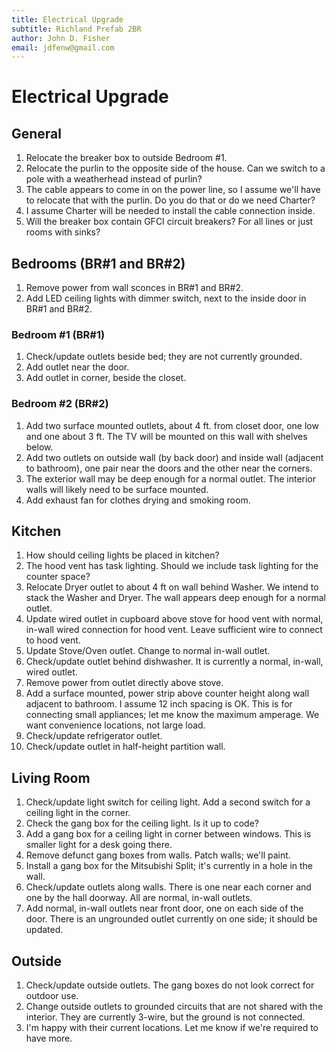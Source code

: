 ```yaml
---
title: Electrical Upgrade
subtitle: Richland Prefab 2BR
author: John D. Fisher
email: jdfenw@gmail.com
---
```


# Electrical Upgrade

## General

1. Relocate the breaker box to outside Bedroom #1.
2. Relocate the purlin to the opposite side of the house. Can we switch to
   a pole with a weatherhead instead of purlin?
3. The cable appears to come in on the power line, so I assume we'll have
   to relocate that with the purlin. Do you do that or do we need Charter?
4. I assume Charter will be needed to install the cable connection inside.
5. Will the breaker box contain GFCI circuit breakers? For all lines or
   just rooms with sinks?

## Bedrooms (BR#1 and BR#2)

1. Remove power from wall sconces in BR#1 and BR#2.
2. Add LED ceiling lights with dimmer switch, next to the inside door in
   BR#1 and BR#2.

### Bedroom #1 (BR#1)

1. Check/update outlets beside bed; they are not currently grounded.
2. Add outlet near the door.
3. Add outlet in corner, beside the closet.

### Bedroom #2 (BR#2)

1. Add two surface mounted outlets, about 4 ft. from closet door, one
   low and one about 3 ft. The TV will be mounted on this wall with
   shelves below.
2. Add two outlets on outside wall (by back door) and inside wall (adjacent
   to bathroom), one pair near the doors and the other near the corners.
3. The exterior wall may be deep enough for a normal outlet. The
   interior walls will likely need to be surface mounted.
4. Add exhaust fan for clothes drying and smoking room.

## Kitchen

1. How should ceiling lights be placed in kitchen?
2. The hood vent has task lighting. Should we include task lighting for the
   counter space?
3. Relocate Dryer outlet to about 4 ft on wall behind Washer. We intend to
   stack the Washer and Dryer. The wall appears deep enough for a normal
   outlet.
4. Update wired outlet in cupboard above stove for hood vent with normal,
   in-wall  wired connection for hood vent. Leave sufficient wire to
   connect to hood vent.
5. Update Stove/Oven outlet. Change to normal in-wall outlet.
6. Check/update outlet behind dishwasher. It is currently a normal,
   in-wall, wired outlet.
7. Remove power from outlet directly above stove.
8. Add a surface mounted, power strip above counter height along wall
   adjacent to bathroom. I assume 12 inch spacing is OK. This is for
   connecting small appliances; let me know the maximum amperage. We want
   convenience locations, not large load.
9. Check/update refrigerator outlet.
10. Check/update outlet in half-height partition wall.

## Living Room

1. Check/update light switch for ceiling light. Add a second switch for
   a ceiling light in the corner.
2. Check the gang box for the ceiling light. Is it up to code?
3. Add a gang box for a ceiling light in corner between windows. This is
   smaller light for a desk going there.
4. Remove defunct gang boxes from walls. Patch walls; we'll paint.
5. Install a gang box for the Mitsubishi Split; it's currently in a hole in the wall.
6. Check/update outlets along walls. There is one near each corner and one
   by the hall doorway. All are normal, in-wall outlets.
7. Add normal, in-wall outlets near front door, one on each side of the
   door. There is an ungrounded outlet currently on one side; it should be
   updated.

## Outside

1. Check/update outside outlets. The gang boxes do not look correct for
   outdoor use.
2. Change outside outlets to grounded circuits that are not shared with the
   interior. They are currently 3-wire, but the ground is not connected.
3. I'm happy with their current locations. Let me know if we're required to
   have more.
